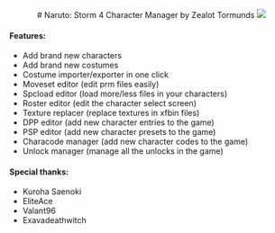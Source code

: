 <p align="center">
# Naruto: Storm 4 Character Manager
by Zealot Tormunds

<img src="https://i.imgur.com/YQTWRHL.png">
</p>

#### Features:
- Add brand new characters
- Add brand new costumes
- Costume importer/exporter in one click
- Moveset editor (edit prm files easily)
- Spcload editor (load more/less files in your characters)
- Roster editor (edit the character select screen)
- Texture replacer (replace textures in xfbin files)
- DPP editor (add new character entries to the game)
- PSP editor (add new character presets to the game)
- Characode manager (add new character codes to the game)
- Unlock manager (manage all the unlocks in the game)

#### Special thanks:
- Kuroha Saenoki
- EliteAce
- Valant96
- Exavadeathwitch
